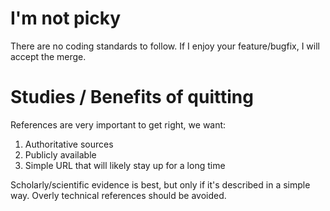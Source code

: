 # I'm not picky

There are no coding standards to follow. If I enjoy your feature/bugfix, I will accept the merge.

# Studies / Benefits of quitting

References are very important to get right, we want:
1. Authoritative sources
2. Publicly available
3. Simple URL that will likely stay up for a long time

Scholarly/scientific evidence is best, but only if it's described in a simple way. Overly technical references should be avoided.